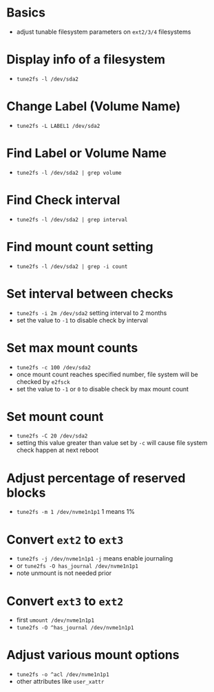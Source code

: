 # Basics
- adjust tunable filesystem parameters on `ext2/3/4` filesystems

# Display info of a filesystem
- `tune2fs -l /dev/sda2`

# Change Label (Volume Name)
- `tune2fs -L LABEL1 /dev/sda2`

# Find Label or Volume Name
- `tune2fs -l /dev/sda2 | grep volume`

# Find Check interval
- `tune2fs -l /dev/sda2 | grep interval`

# Find mount count setting
- `tune2fs -l /dev/sda2 | grep -i count`

# Set interval between checks
- `tune2fs -i 2m /dev/sda2` setting interval to 2 months
- set the value to `-1` to disable check by interval

# Set max mount counts
- `tune2fs -c 100 /dev/sda2`
- once mount count reaches specified number, file system will be checked by `e2fsck`
- set the value to `-1` or `0` to disable check by max mount count

# Set mount count
- `tune2fs -C 20 /dev/sda2`
- setting this value greater than value set by `-c` will cause file system check happen at next reboot

# Adjust percentage of reserved blocks
- `tune2fs -m 1 /dev/nvme1n1p1`  1 means 1%

# Convert `ext2` to `ext3`
- `tune2fs -j /dev/nvme1n1p1`  `-j` means enable journaling
- or `tune2fs -O has_journal /dev/nvme1n1p1`
- note unmount is not needed prior

# Convert `ext3` to `ext2`
- first `umount /dev/nvme1n1p1`
- `tune2fs -O ^has_journal /dev/nvme1n1p1`

# Adjust various mount options
- `tune2fs -o ^acl /dev/nvme1n1p1`
- other attributes like `user_xattr`
